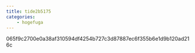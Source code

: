 ```yaml
---
title: tide2b5175
categories:
    - hogefuga
---
```

065f9c2700e0a38af310594df4254b727c3d87887ec6f355b6e1d9b120ad216c